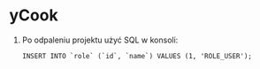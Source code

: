 # yCook

1. Po odpaleniu projektu użyć SQL w konsoli:

    ``INSERT INTO `role` (`id`, `name`) VALUES (1, 'ROLE_USER');``
